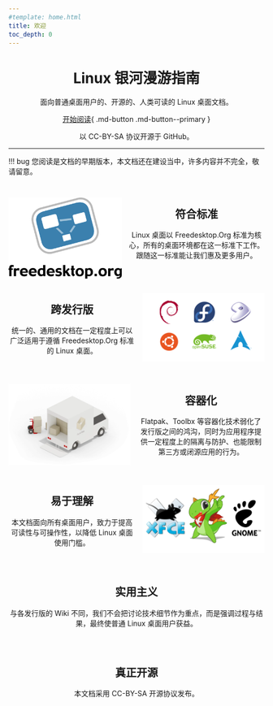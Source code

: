 ```yaml
---
#template: home.html
title: 欢迎
toc_depth: 0
---
```


<script type="text/javascript">
    (function(){
    t = document.getElementsByClassName("md-sidebar__inner");
    t[1].innerHTML="";
    t[0].innerHTML="";
    })();
</script>

<style>
    @media screen and (min-width: 60em) {
        .md-sidebar {
            //display: none !important;
        }
    }
    .headerlink {
        display: none !important;
    }
    .feat-block {
        /* display: none; */
        clear:both;
        text-align: center;
        padding: 1em 0em 1em 0em; 
    }
    .feat-head {
        text-align: center;
    }
    .md-content__button {
        display: none;
    }
    @media screen and (min-width: 60em) {
        .feat-block img {
            max-width: 240px;
            max-height: 160px;
            }
        .feat-block--left img {
            float:left;
            margin: 0em 1em 0em 0em;
            }
        .feat-block--right img {
            float:right;
            margin: 0em 0em 0em 1em;
            }
    }
</style>

<div markdown class="feat-head">

# Linux 银河漫游指南

面向普通桌面用户的、开源的、人类可读的 Linux 桌面文档。

<div markdown>

[开始阅读](intro.md){ .md-button  .md-button--primary }

</div>

以 CC-BY-SA 协议开源于 GitHub。

</div>

---

!!! bug
    您阅读是文档的早期版本，本文档还在建设当中，许多内容并不完全，敬请留意。

<div markdown class="feat-block feat-block--left">

![Image title](assets/images/Freedesktop-logo-for-template.svg)

## 符合标准

Linux 桌面以 Freedesktop.Org 标准为核心，所有的桌面环境都在这一标准下工作。跟随这一标准能让我们惠及更多用户。

</div>

<div markdown class="feat-block feat-block--right">

![Image title](assets/images/Distro.webp)

## 跨发行版

统一的、通用的文档在一定程度上可以广泛适用于遵循 Freedesktop.Org 标准的 Linux 桌面。

</div>

<div markdown class="feat-block feat-block--left">

![Image title](assets/images/Flatpak-truck.webp)

## 容器化

Flatpak、Toolbx 等容器化技术弱化了发行版之间的鸿沟，同时为应用程序提供一定程度上的隔离与防护、也能限制第三方或闭源应用的行为。

</div>

<div markdown class="feat-block feat-block--right">

![Linux DE](assets/images/linux-de.webp)

## 易于理解

本文档面向所有桌面用户，致力于提高可读性与可操作性，以降低 Linux 桌面使用门槛。

</div>

<div markdown class="feat-block feat-block--left">

## 实用主义

与各发行版的 Wiki 不同，我们不会把讨论技术细节作为重点，而是强调过程与结果，最终使普通 Linux 桌面用户获益。

</div>

<div markdown class="feat-block feat-block--right">

## 真正开源

本文档采用 CC-BY-SA 开源协议发布。

</div>
